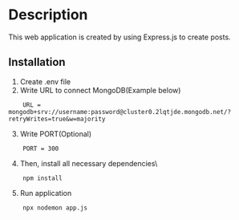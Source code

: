  # Description
 This web application is created by using Express.js to create posts.

 ## Installation

 1. Create .env file
 2. Write URL to connect MongoDB(Example below)
```
    URL = mongodb+srv://username:password@cluster0.2lqtjde.mongodb.net/?retryWrites=true&w=majority
```
 3. Write PORT(Optional)
```
    PORT = 300
```
4. Then, install all necessary dependencies\
```
    npm install
```
5. Run application
```
    npx nodemon app.js
```
 
